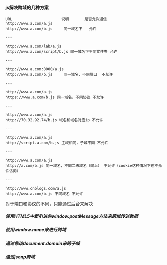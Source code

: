 #### js解决跨域的几种方案

```
URL                      说明       是否允许通信
http://www.a.com/a.js
http://www.a.com/b.js     同一域名下   允许

---

http://www.a.com/lab/a.js
http://www.a.com/script/b.js 同一域名下不同文件夹 允许

---

http://www.a.com:8000/a.js
http://www.a.com/b.js     同一域名，不同端口  不允许

---

http://www.a.com/a.js
https://www.a.com/b.js 同一域名，不同协议 不允许

---

http://www.a.com/a.js
http://70.32.92.74/b.js 域名和域名对应ip 不允许

---

http://www.a.com/a.js
http://script.a.com/b.js 主域相同，子域不同 不允许

---

http://www.a.com/a.js
http://a.com/b.js 同一域名，不同二级域名（同上） 不允许（cookie这种情况下也不允许访问）

---

http://www.cnblogs.com/a.js
http://www.a.com/b.js 不同域名 不允许
```

对于端口和协议的不同，只能通过后台来解决

##### 使用HTML5中新引进的window.postMessage方法来跨域传送数据

##### 使用window.name来进行跨域

##### 通过修改document.domain来跨子域

##### 通过jsonp跨域





